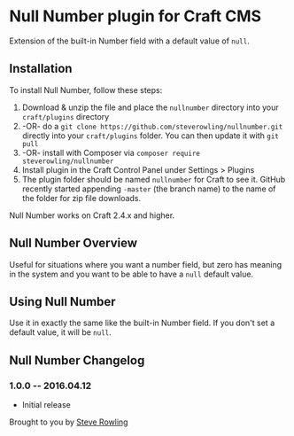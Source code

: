 # Null Number plugin for Craft CMS

Extension of the built-in Number field with a default value of `null`.

## Installation

To install Null Number, follow these steps:

1. Download & unzip the file and place the `nullnumber` directory into your `craft/plugins` directory
2.  -OR- do a `git clone https://github.com/steverowling/nullnumber.git` directly into your `craft/plugins` folder.  You can then update it with `git pull`
3.  -OR- install with Composer via `composer require steverowling/nullnumber`
4. Install plugin in the Craft Control Panel under Settings > Plugins
5. The plugin folder should be named `nullnumber` for Craft to see it.  GitHub recently started appending `-master` (the branch name) to the name of the folder for zip file downloads.

Null Number works on Craft 2.4.x and higher.

## Null Number Overview

Useful for situations where you want a number field, but zero has meaning in the system and you want to be able to have a `null` default value.

## Using Null Number

Use it in exactly the same like the built-in Number field. If you don't set a default value, it will be `null`.

## Null Number Changelog

### 1.0.0 -- 2016.04.12

* Initial release

Brought to you by [Steve Rowling](https://springworks.co.uk)
